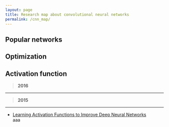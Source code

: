 ```yaml
---
layout: page
title: Research map about convolutional neural networks
permalink: /cnn_map/
---
```


## Popular networks


## Optimization


## Activation function

> **2016**

------

> **2015**

------
* [Learning Activation Functions to Improve Deep Neural Networks](http://arxiv.org/abs/1412.6830)  
aaa
